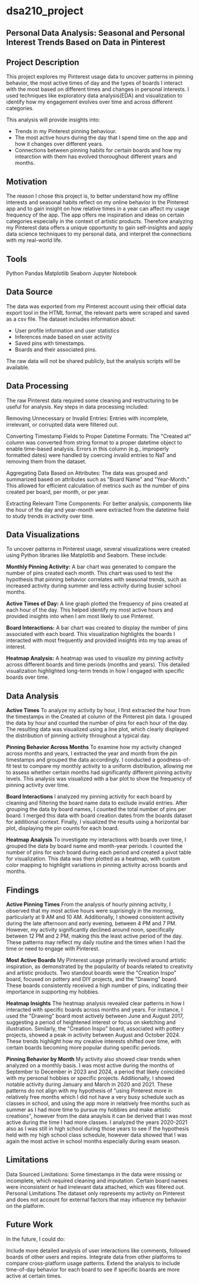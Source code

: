 # dsa210_project

## Personal Data Analysis: Seasonal and Personal Interest Trends Based on Data in Pinterest

## Project Description
This project explores my Pinterest usage data to uncover patterns in pinning behavior, the most active times of day and the types of boards I interact with the most based on different times and changes in personal interests. I used techniques like exploratory data analysis(EDA) and visualization to identify how my engagement evolves over time and across different categories.

This analysis will provide insights into:
- Trends in my Pinterest pinning behaviour.
- The most active hours during the day that I spend time on the app and how it changes over different years.
- Connections between pinning habits for certain boards and how my intearction with them has evolved thoroughout different years and months.

## Motivation
The reason I chose this project is, to better understand how my offline interests and seasonal habits reflect on my online behavior in the Pinterest app and to gain insight on how relative times in a year can affect my usage frequency of the app. The app offers me inspiration and ideas on certain categories especially in the context of artistic products. Therefore analyzing my Pinterest data offers a unique opportunity to gain self-insights and apply data science techniques to my personal data, and interpret the connections with my real-world life.

## Tools 
Python
Pandas
Matplotlib
Seaborn
Jupyter Notebook

## Data Source
The data was exported from my Pinterest account using their official data export tool in the HTML format, the relevant parts were scraped and saved as a csv file. The dataset includes information about:
- User profile information and user statistics
- Inferences made based on user activity
- Saved pins with timestamps.
- Boards and their associated pins.
  
The raw data will not be shared publicly, but the analysis scripts will be available.

## Data Processing
The raw Pinterest data required some cleaning and restructuring to be useful for analysis. Key steps in data processing included:

Removing Unnecessary or Invalid Entries:
Entries with incomplete, irrelevant, or corrupted data were filtered out. 

Converting Timestamp Fields to Proper Datetime Formats:
The "Created at" column was converted from string format to a proper datetime object to enable time-based analysis. Errors in this column (e.g., improperly formatted dates) were handled by coercing invalid entries to NaT and removing them from the dataset.

Aggregating Data Based on Attributes:
The data was grouped and summarized based on attributes such as "Board Name" and "Year-Month." This allowed for efficient calculation of metrics such as the number of pins created per board, per month, or per year.

Extracting Relevant Time Components:
For better analysis, components like the hour of the day and year-month were extracted from the datetime field to study trends in activity over time.

## Data Visualizations
To uncover patterns in Pinterest usage, several visualizations were created using Python libraries like Matplotlib and Seaborn. These include:

**Monthly Pinning Activity:**
A bar chart was generated to compare the number of pins created each month. This chart was used to test the hypothesis that pinning behavior correlates with seasonal trends, such as increased activity during summer and less activity during busier school months.

**Active Times of Day:**
A line graph plotted the frequency of pins created at each hour of the day. This helped identify my most active hours and provided insights into when I am most likely to use Pinterest.

**Board Interactions:**
A bar chart was created to display the number of pins associated with each board. This visualization highlights the boards I interacted with most frequently and provided insights into my top areas of interest.

**Heatmap Analysis:**
A heatmap was used to visualize my pinning activity across different boards and time periods (months and years). This detailed visualization highlighted long-term trends in how I engaged with specific boards over time.

## Data Analysis
**Active Times**
To analyze my activity by hour, I first extracted the hour from the timestamps in the Created at column of the Pinterest pin data. I grouped the data by hour and counted the number of pins for each hour of the day. The resulting data was visualized using a line plot, which clearly displayed the distribution of pinning activity throughout a typical day.

**Pinning Behavior Across Months**
To examine how my activity changed across months and years, I extracted the year and month from the pin timestamps and grouped the data accordingly. I conducted a goodness-of-fit test to compare my monthly activity to a uniform distribution, allowing me to assess whether certain months had significantly different pinning activity levels. This analysis was visualized with a bar plot to show the frequency of pinning activity over time.

**Board Interactions**
I analyzed my pinning activity for each board by cleaning and filtering the board name data to exclude invalid entries. After grouping the data by board names, I counted the total number of pins per board. I merged this data with board creation dates from the boards dataset for additional context. Finally, I visualized the results using a horizontal bar plot, displaying the pin counts for each board. 

**Heatmap Analysis**
To investigate my interactions with boards over time, I grouped the data by board name and month-year periods. I counted the number of pins for each board during each period and created a pivot table for visualization. This data was then plotted as a heatmap, with custom color mapping to highlight variations in pinning activity across boards and months.

## Findings
**Active Pinning Times**
From the analysis of hourly pinning activity, I observed that my most active hours were suprisingly in the morning, particularly at 9 AM and 10 AM. Additionally, I showed consistent activity during the late afternoon and early evening, between 4 PM and 7 PM. However, my activity significantly declined around noon, specifically between 12 PM and 2 PM, making this the least active period of the day. These patterns may reflect my daily routine and the times when I had the time or need to engage with Pinterest.

**Most Active Boards**
My Pinterest usage primarily revolved around artistic inspiration, as demonstrated by the popularity of boards related to creativity and artistic products. Two standout boards were the "Creation Inspo" board, focused on pottery and DIY projects, and the "Drawing" board. These boards consistently received a high number of pins, indicating their importance in supporting my hobbies.

**Heatmap Insights**
The heatmap analysis revealed clear patterns in how I interacted with specific boards across months and years. For instance, I used the "Drawing" board most actively between June and August 2017, suggesting a period of heightened interest or focus on sketching and illustration. Similarly, the "Creation Inspo" board, associated with pottery projects, showed a peak in activity between August and October 2024. These trends highlight how my creative interests shifted over time, with certain boards becoming more popular during specific periods.

**Pinning Behavior by Month**
My activity also showed clear trends when analyzed on a monthly basis. I was most active during the months of September to December in 2023 and 2024, a period that likely coincided with my personal hobbies or specific projects. Additionally, I showed notable activity during January and March in 2020 and 2021. These patterns do not align with my hypothesis of "using Pinterest more in relatively free months which I did not have a very busy schedule such as classes in school, and using the app more in relatively free months such as summer as I had more time to pursue my hobbies and make artistic creations", however from the data anaylsis it can be derived that I was most active during the time I had more classes. I analyzed the years 2020-2021 also as I was still in high school during those years to see if the hypothesis held with my high school class schedule, however data showed that I was again the most active in school months especially during exam season.

## Limitations
Data Sourced Limitations:
Some timestamps in the data were missing or incomplete, which required cleaning and imputation.
Certain board names were inconsistent or had irrelevant data attached, which was filtered out.
Personal Limitations
The dataset only represents my activity on Pinterest and does not account for external factors that may influence my behavior on the platform.

## Future Work
In the future, I could do:

Include more detailed analysis of user interactions like comments, followed boards of other users and repins.
Integrate data from other platforms to compare cross-platform usage patterns.
Extend the analysis to include time-of-day behavior for each board to see if specific boards are more active at certain times.



